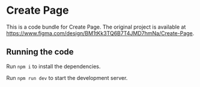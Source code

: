 
  # Create Page

  This is a code bundle for Create Page. The original project is available at https://www.figma.com/design/BM1tKk3TQ6B7T4JMD7hmNa/Create-Page.

  ## Running the code

  Run `npm i` to install the dependencies.

  Run `npm run dev` to start the development server.
  